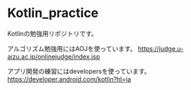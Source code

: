 # Kotlin_practice

Kotlinの勉強用リポジトリです。

アルゴリズム勉強用にはAOJを使っています。
https://judge.u-aizu.ac.jp/onlinejudge/index.jsp

アプリ開発の練習にはdevelopersを使っています。
https://developer.android.com/kotlin?hl=ja